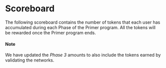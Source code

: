 # Scoreboard
The following scoreboard contains the number of tokens that each user has accumulated during each Phase of the Primer program. All the tokens will be rewarded once the Primer program ends.  

#### Note
We have updated the _Phase 3_ amounts to also include the tokens earned by validating the networks.

<!-- Scoreboard -->
